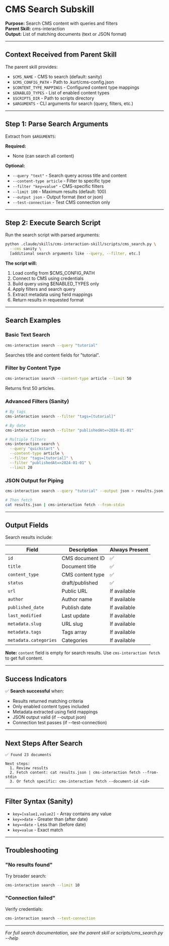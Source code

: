 # CMS Search Subskill

**Purpose:** Search CMS content with queries and filters  
**Parent Skill:** cms-interaction  
**Output:** List of matching documents (text or JSON format)

---

## Context Received from Parent Skill

The parent skill provides:
- `$CMS_NAME` - CMS to search (default: sanity)
- `$CMS_CONFIG_PATH` - Path to .kurt/cms-config.json
- `$CONTENT_TYPE_MAPPINGS` - Configured content type mappings
- `$ENABLED_TYPES` - List of enabled content types
- `$SCRIPTS_DIR` - Path to scripts directory
- `$ARGUMENTS` - CLI arguments for search (query, filters, etc.)

---

## Step 1: Parse Search Arguments

Extract from `$ARGUMENTS`:

**Required:**
- None (can search all content)

**Optional:**
- `--query "text"` - Search query across title and content
- `--content-type article` - Filter to specific type
- `--filter "key=value"` - CMS-specific filters
- `--limit 100` - Maximum results (default: 100)
- `--output json` - Output format (text or json)
- `--test-connection` - Test CMS connection only

---

## Step 2: Execute Search Script

Run the search script with parsed arguments:

```bash
python .claude/skills/cms-interaction-skill/scripts/cms_search.py \
  --cms sanity \
  [additional search arguments like --query, --filter, etc.]
```

**The script will:**
1. Load config from $CMS_CONFIG_PATH
2. Connect to CMS using credentials
3. Build query using $ENABLED_TYPES only
4. Apply filters and search query
5. Extract metadata using field mappings
6. Return results in requested format

---

## Search Examples

### Basic Text Search

```bash
cms-interaction search --query "tutorial"
```

Searches title and content fields for "tutorial".

### Filter by Content Type

```bash
cms-interaction search --content-type article --limit 50
```

Returns first 50 articles.

### Advanced Filters (Sanity)

```bash
# By tags
cms-interaction search --filter "tags=[tutorial]"

# By date
cms-interaction search --filter "publishedAt=>2024-01-01"

# Multiple filters
cms-interaction search \
  --query "quickstart" \
  --content-type article \
  --filter "tags=[tutorial]" \
  --filter "publishedAt=>2024-01-01" \
  --limit 20
```

### JSON Output for Piping

```bash
cms-interaction search --query "tutorial" --output json > results.json

# Then fetch
cat results.json | cms-interaction fetch --from-stdin
```

---

## Output Fields

Search results include:

| Field | Description | Always Present |
|-------|-------------|----------------|
| `id` | CMS document ID | ✅ |
| `title` | Document title | ✅ |
| `content_type` | CMS content type | ✅ |
| `status` | draft/published | ✅ |
| `url` | Public URL | If available |
| `author` | Author name | If available |
| `published_date` | Publish date | If available |
| `last_modified` | Last update | If available |
| `metadata.slug` | URL slug | If available |
| `metadata.tags` | Tags array | If available |
| `metadata.categories` | Categories | If available |

**Note:** `content` field is empty for search results. Use `cms-interaction fetch` to get full content.

---

## Success Indicators

✅ **Search successful** when:
- Results returned matching criteria
- Only enabled content types included
- Metadata extracted using field mappings
- JSON output valid (if --output json)
- Connection test passes (if --test-connection)

---

## Next Steps After Search

```
✅ Found 23 documents

Next steps:
  1. Review results
  2. Fetch content: cat results.json | cms-interaction fetch --from-stdin
  3. Or fetch specific: cms-interaction fetch --document-id <id>
```

---

## Filter Syntax (Sanity)

- `key=[value1,value2]` - Array contains any value
- `key=>date` - Greater than (after date)
- `key=<date` - Less than (before date)
- `key=value` - Exact match

---

## Troubleshooting

### "No results found"

Try broader search:
```bash
cms-interaction search --limit 10
```

### "Connection failed"

Verify credentials:
```bash
cms-interaction search --test-connection
```

---

*For full search documentation, see the parent skill or scripts/cms_search.py --help*
